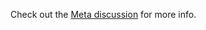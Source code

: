 Check out the [Meta discussion](https://meta.discourse.org/t/static-pages-plugin-dl-static-pages/69698?u=joebuhlig) for more info.